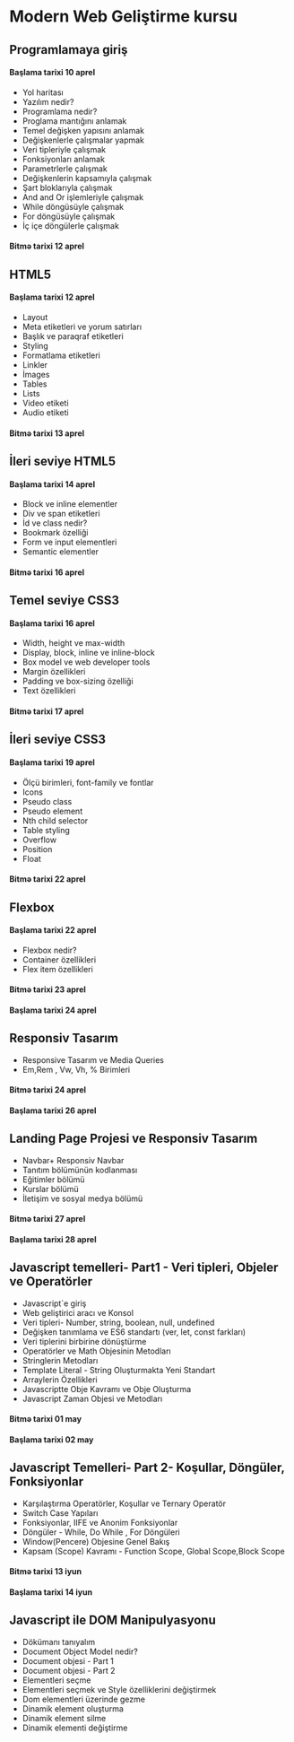 # Modern Web Geliştirme kursu
## Programlamaya giriş
#### Başlama tarixi 10 aprel
- Yol haritası
- Yazılım nedir?
- Programlama nedir?
- Proglama mantığını anlamak
- Temel değişken yapısını anlamak
- Değişkenlerle çalışmalar yapmak
- Veri tipleriyle çalışmak
- Fonksiyonları anlamak
- Parametrlerle çalışmak
- Değişkenlerin kapsamıyla çalışmak
- Şart bloklarıyla çalışmak
- And and Or işlemleriyle çalışmak
- While döngüsüyle çalışmak
- For döngüsüyle çalışmak
- İç içe döngülerle çalışmak
#### Bitmə tarixi 12 aprel
## HTML5
#### Başlama tarixi 12 aprel
- Layout
- Meta etiketleri ve yorum satırları
- Başlık ve paraqraf etiketleri
- Styling
- Formatlama etiketleri
- Linkler
- İmages
- Tables
- Lists
- Video etiketi
- Audio etiketi
#### Bitmə tarixi 13 aprel
## İleri seviye HTML5
#### Başlama tarixi 14 aprel
- Block ve inline elementler
- Div ve span etiketleri
- İd ve class nedir?
- Bookmark özelliği
- Form ve input elementleri
- Semantic elementler
#### Bitmə tarixi 16 aprel
## Temel seviye CSS3
#### Başlama tarixi 16 aprel
- Width, height ve max-width
- Display, block, inline ve inline-block
- Box model ve web developer tools
- Margin özellikleri
- Padding ve box-sizing özelliği
- Text özellikleri
#### Bitmə tarixi 17 aprel
## İleri seviye CSS3
#### Başlama tarixi 19 aprel
- Ölçü birimleri, font-family ve fontlar
- Icons
- Pseudo class
- Pseudo element
- Nth child selector
- Table styling
- Overflow
- Position
- Float
#### Bitmə tarixi 22 aprel
## Flexbox
#### Başlama tarixi 22 aprel
- Flexbox nedir?
- Container özellikleri
- Flex item özellikleri
#### Bitmə tarixi 23 aprel
#### Başlama tarixi 24 aprel
## Responsiv Tasarım
- Responsive Tasarım ve Media Queries
- Em,Rem , Vw, Vh, % Birimleri
#### Bitmə tarixi 24 aprel
#### Başlama tarixi 26 aprel
## Landing Page Projesi ve Responsiv Tasarım
- Navbar+ Responsiv Navbar
- Tanıtım bölümünün kodlanması
- Eğitimler bölümü
- Kurslar bölümü
- İletişim ve sosyal medya bölümü
#### Bitmə tarixi 27 aprel
#### Başlama tarixi 28 aprel
## Javascript temelleri- Part1 - Veri tipleri, Objeler ve Operatörler
- Javascript`e giriş
- Web geliştirici aracı ve Konsol
- Veri tipleri- Number, string, boolean, null, undefined
- Değişken tanımlama ve ES6 standartı (ver, let, const farkları)
- Veri tiplerini birbirine dönüştürme
- Operatörler ve Math Objesinin Metodları
- Stringlerin Metodları
- Template Literal - String Oluşturmakta Yeni Standart
- Arraylerin Özellikleri
- Javascriptte Obje Kavramı ve Obje Oluşturma
- Javascript Zaman Objesi ve Metodları
#### Bitmə tarixi 01 may
#### Başlama tarixi 02 may
## Javascript Temelleri- Part 2- Koşullar, Döngüler, Fonksiyonlar
- Karşılaştırma Operatörler, Koşullar ve Ternary Operatör
- Switch Case Yapıları
-  Fonksiyonlar, IIFE ve Anonim Fonksiyonlar
-  Döngüler - While, Do While , For Döngüleri
-  Window(Pencere) Objesine Genel Bakış
-  Kapsam (Scope) Kavramı - Function Scope, Global Scope,Block Scope
  #### Bitmə tarixi 13 iyun
  #### Başlama tarixi 14 iyun
## Javascript ile DOM Manipulyasyonu
-  Dökümanı tanıyalım
-  Document Object Model nedir?
-  Document objesi - Part 1
-  Document objesi - Part 2
-  Elementleri seçme
-  Elementleri seçmek ve Style özelliklerini değiştirmek
-  Dom elementleri üzerinde gezme
-  Dinamik element oluşturma
-  Dinamik element silme
-  Dinamik elementi değiştirme
  
  
